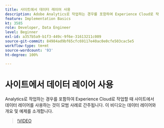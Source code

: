 ```yaml
---
title: 사이트에서 데이터 레이어 사용
description: Adobe Analytics로 작업하는 경우를 포함하여 Experience Cloud로 작업할 때 사이트에서 데이터 레이어를 사용하는 것이 모범 사례로 간주됩니다. 이 비디오는 데이터 레이어와 개요 및 예제를 소개합니다.
feature: Implementation Basics
kt: 3585
role: Developer, Data Engineer
level: Beginner
exl-id: a357b5a9-b1f3-449c-9f6e-31613211c009
source-git-commit: 84984ad9bf65cfc69117e40ac0e0cfe503cac5e5
workflow-type: tm+mt
source-wordcount: '93'
ht-degree: 100%

---
```


# 사이트에서 데이터 레이어 사용

Analytics로 작업하는 경우를 포함하여 Experience Cloud로 작업할 때 사이트에서 데이터 레이어를 사용하는 것이 모범 사례로 간주됩니다. 이 비디오는 데이터 레이어와 개요 및 예제를 소개합니다.

>[!VIDEO](https://video.tv.adobe.com/v/28775/?quality=12&learn=on)
